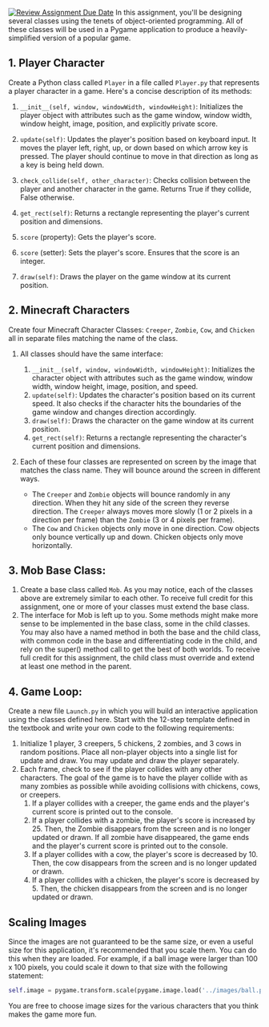 [![Review Assignment Due Date](https://classroom.github.com/assets/deadline-readme-button-22041afd0340ce965d47ae6ef1cefeee28c7c493a6346c4f15d667ab976d596c.svg)](https://classroom.github.com/a/MqTBLrRd)
In this assignment, you'll be designing several classes using the tenets of object-oriented programming. All of these classes will be used in a Pygame application to produce a heavily-simplified version of a popular game. 

## 1. Player Character 

Create a Python class called `Player` in a file called `Player.py` that represents a player character in a game. Here's a concise description of its methods:

1. `__init__(self, window, windowWidth, windowHeight)`: Initializes the player object with attributes such as the game window, window width, window height, image, position, and explicitly private score.

2. `update(self)`: Updates the player's position based on keyboard input. It moves the player left, right, up, or down based on which arrow key is pressed. The player should continue to move in that direction as long as a key is being held down.

3. `check_collide(self, other_character)`: Checks collision between the player and another character in the game. Returns True if they collide, False otherwise.

4. `get_rect(self)`: Returns a rectangle representing the player's current position and dimensions.

5. `score` (property): Gets the player's score.

6. `score` (setter): Sets the player's score. Ensures that the score is an integer.

7. `draw(self)`: Draws the player on the game window at its current position.


## 2. Minecraft Characters

Create four Minecraft Character Classes: `Creeper`, `Zombie`, `Cow`, and `Chicken` all in separate files matching the name of the class. 

1. All classes should have the same interface:

   1. `__init__(self, window, windowWidth, windowHeight)`: Initializes the character object with attributes such as the game window, window width, window height, image, position, and speed.
   2. `update(self)`: Updates the character's position based on its current speed. It also checks if the character hits the boundaries of the game window and changes direction accordingly.
   3. `draw(self)`: Draws the character on the game window at its current position.
   4. `get_rect(self)`: Returns a rectangle representing the character's current position and dimensions.

2. Each of these four classes are represented on screen by the image that matches the class name. They will bounce around the screen in different ways.
   -  The `Creeper` and `Zombie` objects will bounce randomly in any direction. When they hit any side of the screen they reverse direction. The `Creeper` always moves more slowly (1 or 2 pixels in a direction per frame) than the `Zombie` (3 or 4 pixels per frame). 
   - The `Cow` and `Chicken` objects only move in one direction. Cow objects only bounce vertically up and down. Chicken objects only move horizontally. 

## 3. Mob Base Class:

1. Create a base class called `Mob`. As you may notice, each of the classes above are extremely similar to each other. To receive full credit for this assignment, one or more of your classes must extend the base class.
2. The interface for Mob is left up to you. Some methods might make more sense to be implemented in the base class, some in the child classes. You may also have a named method in both the base and the child class, with common code in the base and differentiating code in the child, and rely on the super() method call to get the best of both worlds. To receive full credit for this assignment, the child class must override and extend at least one method in the parent. 


## 4. Game Loop:

Create a new file `Launch.py` in which you will build an interactive application using the classes defined here. Start with the 12-step template defined in the textbook and write your own code to the following requirements:
1. Initialize 1 player, 3 creepers, 5 chickens, 2 zombies, and 3 cows in random positions. Place all non-player objects into a single list for update and draw. You may update and draw the player separately.
2. Each frame, check to see if the player collides with any other characters. The goal of the game is to have the player collide with as many zombies as possible while avoiding collisions with chickens, cows, or creepers.
   1. If a player collides with a creeper, the game ends and the player's current score is printed out to the console. 
   2. If a player collides with a zombie, the player's score is increased by 25. Then, the Zombie disappears from the screen and is no longer updated or drawn. If all zombie have disappeared, the game ends and the player's current score is printed out to the console. 
   3. If a player collides with a cow, the player's score is decreased by 10. Then, the cow disappears from the screen and is no longer updated or drawn.
   4. If a player collides with a chicken, the player's score is decreased by 5. Then, the chicken disappears from the screen and is no longer updated or drawn.

## Scaling Images
Since the images are not guaranteed to be the same size, or even a useful size for this application, it's recommended that you scale them. You can do this when they are loaded. For example, if a ball image were larger than 100 x 100 pixels, you could scale it down to that size with the following statement:

```python
self.image = pygame.transform.scale(pygame.image.load('../images/ball.png'), (100,100))
```

You are free to choose image sizes for the various characters that you think makes the game more fun.
